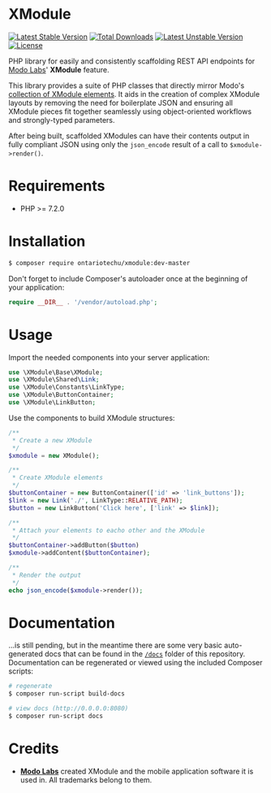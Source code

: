 XModule
=======

[![Latest Stable Version](https://poser.pugx.org/ontariotechu/xmodule/v/stable.svg)](https://packagist.org/packages/ontariotechu/xmodule) [![Total Downloads](https://poser.pugx.org/ontariotechu/xmodule/downloads.svg)](https://packagist.org/packages/ontariotechu/xmodule)
[![Latest Unstable Version](https://poser.pugx.org/ontariotechu/xmodule/v/unstable.svg)](https://packagist.org/packages/ontariotechu/xmodule) [![License](https://poser.pugx.org/ontariotechu/xmodule/license.svg)](https://packagist.org/packages/ontariotechu/xmodule)

PHP library for easily and consistently scaffolding REST API endpoints for [Modo Labs](https://www.modolabs.com/)' __XModule__ feature.

This library provides a suite of PHP classes that directly mirror Modo's [collection of XModule elements](https://xmodule-docs.modolabs.net). It aids in the creation of complex XModule layouts by removing the need for boilerplate JSON and ensuring all XModule pieces fit together seamlessly using object-oriented workflows and strongly-typed parameters.

After being built, scaffolded XModules can have their contents output in fully compliant JSON using only the `json_encode` result of a call to `$xmodule->render()`.

Requirements
============

* PHP >= 7.2.0

Installation
============

```sh
$ composer require ontariotechu/xmodule:dev-master
```

Don't forget to include Composer's autoloader once at the beginning of your application:

```php
require __DIR__ . '/vendor/autoload.php';
```

Usage
=====

Import the needed components into your server application:

```php
use \XModule\Base\XModule;
use \XModule\Shared\Link;
use \XModule\Constants\LinkType;
use \XModule\ButtonContainer;
use \XModule\LinkButton;
```

Use the components to build XModule structures:

```php
/**
 * Create a new XModule
 */
$xmodule = new XModule();

/**
 * Create XModule elements
 */
$buttonContainer = new ButtonContainer(['id' => 'link_buttons']);
$link = new Link('./', LinkType::RELATIVE_PATH);
$button = new LinkButton('Click here', ['link' => $link]);

/**
 * Attach your elements to eacho other and the XModule
 */
$buttonContainer->addButton($button)
$xmodule->addContent($buttonContainer);

/**
 * Render the output
 */
echo json_encode($xmodule->render());
```

Documentation
=============

...is still pending, but in the meantime there are some very basic auto-generated docs that can be found in the [`/docs`](/docs) folder of this repository. Documentation can be regenerated or viewed using the included Composer scripts:

```sh
# regenerate
$ composer run-script build-docs

# view docs (http://0.0.0.0:8080)
$ composer run-script docs
```

Credits
=======

* [__Modo Labs__](https://www.modolabs.com/) created XModule and the mobile application software it is used in. All trademarks belong to them.